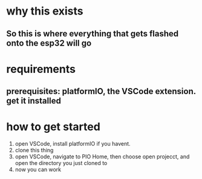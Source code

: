 # why this exists
So this is where everything that gets flashed onto the esp32 will go
---
# requirements
prerequisites: platformIO, the VSCode extension. get it installed
---
# how to get started
1. open VSCode, install platformIO if you havent.
2. clone this thing
3. open VSCode, navigate to PIO Home, then choose open projecct, and open the directory you just cloned to
4. now you can work
